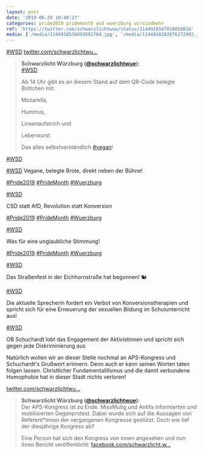 ```yaml
---
layout: post
date: '2019-06-29 10:40:27'
categories: pride2019 pridemonth wsd wuerzburg wirsindmehr
ref: 'https://twitter.com/schwarzlichtwue/status/1144918547010850816'
media: ['/media/1144918536059592704.jpg', '/media/1144928202076372992.jpg', '/media/1144933481782349824.jpg', '/media/1144934131790417921.jpg', '/media/1144934141324079104.jpg', '/media/1144934149448458241.jpg', '/media/1144934158566862848.jpg', '/media/1144935531303882758.jpg', '/media/1144945952341614592.jpg', '/media/1144945961183191040.jpg', '/media/1144945968992968707.jpg', '/media/1144945979063504896.jpg']
---
```

[#WSD](/t/wsd) [twitter.com/schwarzlichtwu…](https://twitter.com/schwarzlichtwue/status/1144902896905048064) 
> <b>Schwarzlicht Würzburg ([@schwarzlichtwue](https://twitter.com/schwarzlichtwue)):</b>  
>[#WSD](/t/wsd)  
>  
>Ab 14 Uhr gibt es an diesem Stand auf dem QR-Code belegte Brötchen mit:  
>  
>Mozarella,  
>  
>Hummus,  
>  
>Linsenaufstrich und  
>  
>Leberwurst  
>  
>  
>  
>Das alles selbstverständlich [#vegan](/t/vegan)!   



[#WSD](/t/wsd) 

[#WSD](/t/wsd) Vegane, belegte Brote, direkt neben der Bühne!

[#Pride2019](/t/pride2019) [#PrideMonth](/t/pridemonth) [#Wuerzburg](/t/wuerzburg) 

[#WSD](/t/wsd)

CSD statt AfD, Revolution statt Konversion

[#Pride2019](/t/pride2019) [#PrideMonth](/t/pridemonth) [#Wuerzburg](/t/wuerzburg) 

[#WSD](/t/wsd)

Was für eine unglaubliche Stimmung!

[#Pride2019](/t/pride2019) [#PrideMonth](/t/pridemonth) [#Wuerzburg](/t/wuerzburg) 

[#WSD](/t/wsd)

Das Straßenfest in der Eichhornstraße hat begonnen! 🐿️

[#WSD](/t/wsd)

Die aktuelle Sprecherin fordert ein Verbot von Konversionstherapien und spricht sich für eine Erneuerung der sexuellen Bildung im Schulunterricht aus!

[#WSD](/t/wsd)

OB Schuchardt lobt das Engagement der Aktivistinnen und spricht sich gegen jede Diskriminierung aus

Natürlich wollen wir an dieser Stelle nochmal an APS-Kongress und Schuchardt's Grußwort erinnern. Denn auch er kann seinen Worten taten folgen lassen. Christlicher Fundamentalillsmus und die damit verbundene Homophobie hat in dieser Stadt nichts verloren!

[twitter.com/schwarzlichtwu…](https://twitter.com/schwarzlichtwue/status/1138065416100700160?s=19)
> <b>Schwarzlicht Würzburg ([@schwarzlichtwue](https://twitter.com/schwarzlichtwue)):</b>  
>Der APS-Kongress ist zu Ende. MissMutig und Antifa informierten und mobilisierten Gegenprotest. Dabei wurde sich auf die Aussagen von Referent\*innen der vergangenen Kongresse gestützt. Doch wie lief der diesjährige Kongress ab?   
>  
>Eine Person hat sich den Kongress von innen angesehen und nun ihren Bericht veröffentlicht:  [facebook.com/schwarzlicht.w…](https://www.facebook.com/schwarzlicht.wue/photos/a./?type=3&theater)  

